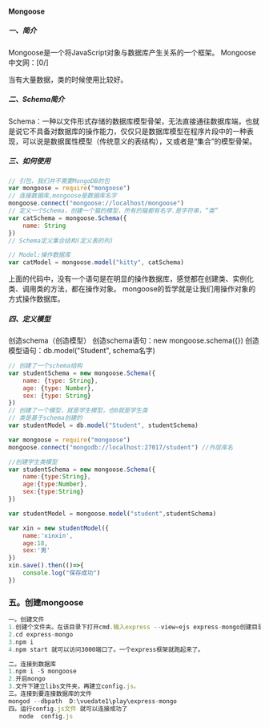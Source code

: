#### Mongoose
##### 一、简介
Mongoose是一个将JavaScript对象与数据库产生关系的一个框架。
Mongoose中文网：[0/]

当有大量数据，类的时候使用比较好。

##### 二、Schema简介
Schema：一种以文件形式存储的数据库模型骨架，无法直接通往数据库端，也就是说它不具备对数据库的操作能力，仅仅只是数据库模型在程序片段中的一种表现，可以说是数据属性模型（传统意义的表结构），又或者是“集合”的模型骨架。
##### 三、如何使用
```js
// 引包，我们并不需要MongoDB的包
var mongoose = require("mongoose")
// 连接数据库,mongoose是数据库名字
mongoose.connect("mongoose://localhost/mongoose")
// 定义一个Schema，创建一个猫的模型，所有的猫都有名字.是字符串，“类”
var catSchema = mongoose.Schema({
    name: String
})
// Schema定义集合结构(定义表的列)

// Model:操作数据库
var catModel = mongoose.model("kitty", catSchema)
```
上面的代码中，没有一个语句是在明显的操作数据库，感觉都在创建类、实例化类、调用类的方法，都在操作对象。
mongoose的哲学就是让我们用操作对象的方式操作数据库。
##### 四、定义模型
创造schema（创造模型）
创造schema语句：new mongoose.schema({})
创造模型语句：db.model("Student", schema名字)
```js
// 创建了一个schema结构
var studentSchema = new mongoose.Schema({
    name: {type: String},
    age: {type: Number},
    sex: {type: String}
})
// 创建了一个模型，就是学生模型，也0就是学生类
// 类是基于schema创建的
var studentModel = db.model("Student", studentSchema)
```

```js
var mongoose = require("mongoose")
mongoose.connect("mongodb://localhost:27017/student") //外层库名

//创建学生类模型
var studentSchema = new mongoose.Schema({
    name:{type:String},
    age:{type:Number},
    sex:{type:String}
})

var studentModel = mongoose.model("student",studentSchema)

var xin = new studentModel({
    name:'xinxin',
    age:18,
    sex:'男'
})
xin.save().then(()=>{
    console.log("保存成功")
})
```



### 五。创建mongoose

```js
一。创建文件
1.创建个文件夹。在该目录下打开cmd.输入express --view=ejs express-mongo创建目录
2.cd express-mongo
3.npm i
4.npm start 就可以访问3000端口了。一个express框架就跑起来了。

二。连接到数据库
1.npm i -S mongoose
2.开启mongo
3.文件下建立libs文件夹，再建立config.js。
三。连接到要连接数据库的文件
mongod --dbpath  D:\vuedate1\play\express-mongo
四。运行config.js文件 就可以连接成功了
   node  config.js

```



